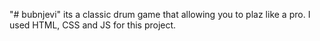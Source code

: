 "# bubnjevi" 
its a classic drum game that allowing you to plaz like a pro. I used HTML, CSS and JS for this project.
